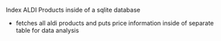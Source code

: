 Index ALDI Products inside of a sqlite database

- fetches all aldi products and puts price information inside of separate table for data analysis


